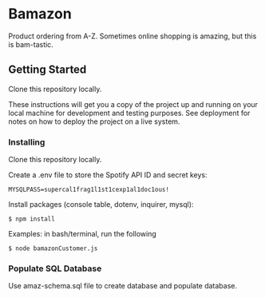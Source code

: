 # Bamazon

Product ordering from A-Z. Sometimes online shopping is amazing, but this is bam-tastic.

## Getting Started

Clone this repository locally. 

These instructions will get you a copy of the project up and running on your local machine for development and testing purposes. See deployment for notes on how to deploy the project on a live system.


### Installing

Clone this repository locally.

Create a .env file to store the Spotify API ID and secret keys:


```
MYSQLPASS=supercal1frag1l1st1cexp1al1doc1ous!
```

Install packages (console table, dotenv, inquirer, mysql):

```
$ npm install
```

Examples: in bash/terminal, run the following

```
$ node bamazonCustomer.js
```

### Populate SQL Database

Use amaz-schema.sql file to create database and populate database.




